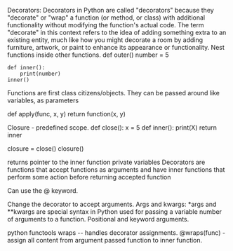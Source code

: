 Decorators:
Decorators in Python are called "decorators" because they "decorate" or "wrap" a function (or method, or class) with additional functionality without modifying the function's actual code. The term "decorate" in this context refers to the idea of adding something extra to an existing entity, much like how you might decorate a room by adding furniture, artwork, or paint to enhance its appearance or functionality.
Nest functions inside other functions.
def outer()
	number = 5

	def inner():
		print(number)
	inner()

Functions are first class citizens/objects. They can be passed around like variables, as parameters

def apply(func, x, y)
	return function(x, y)

Closure - predefined scope.
def close():
	x = 5
	def inner():
		print(X)
	return inner

closure = close()
closure()

returns pointer to the inner function
private variables
Decorators are functions that accept functions as arguments and have inner functions that perform some action before returning accepted function

Can use the @ keyword. 

Change the decorator to accept arguments.
Args and kwargs: *args and **kwargs are special syntax in Python used for passing a variable number of arguments to a function. Positional and keyword arguments.

python functools wraps -- handles decorator assignments.
@wraps(func) - assign all content from argument passed function to inner function. 